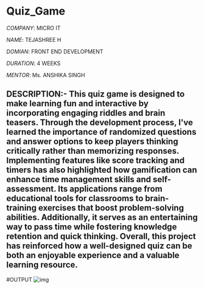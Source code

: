 # Quiz_Game

*COMPANY*: MICRO IT

*NAME*: TEJASHREE H

*DOMIAN*: FRONT END DEVELOPMENT

*DURATION*: 4 WEEKS

*MENTOR*: Ms. ANSHIKA SINGH

## DESCRIPTION:- This quiz game is designed to make learning fun and interactive by incorporating engaging riddles and brain teasers. Through the development process, I've learned the importance of randomized questions and answer options to keep players thinking critically rather than memorizing responses. Implementing features like score tracking and timers has also highlighted how gamification can enhance time management skills and self-assessment. Its applications range from educational tools for classrooms to brain-training exercises that boost problem-solving abilities. Additionally, it serves as an entertaining way to pass time while fostering knowledge retention and quick thinking. Overall, this project has reinforced how a well-designed quiz can be both an enjoyable experience and a valuable learning resource.

#OUTPUT 
![img](https://github.com/user-attachments/assets/96f283e4-cf7d-442a-b701-b6662744b6d3)
